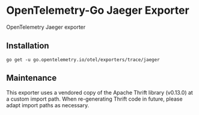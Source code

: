 # OpenTelemetry-Go Jaeger Exporter

OpenTelemetry Jaeger exporter 

## Installation
```
go get -u go.opentelemetry.io/otel/exporters/trace/jaeger
```

## Maintenance

This exporter uses a vendored copy of the Apache Thrift library (v0.13.0) at a custom import path. When re-generating Thrift code in future, please adapt import paths as necessary.
